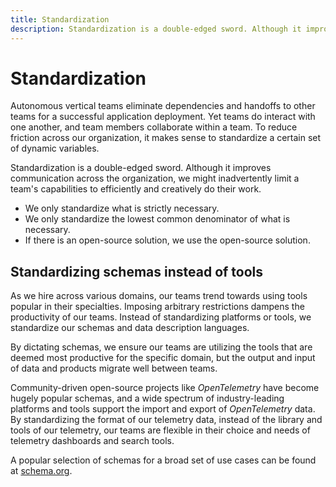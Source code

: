 ```yaml
---
title: Standardization
description: Standardization is a double-edged sword. Although it improves communication across the organization, we might inadvertently limit a team's capabilities to efficiently and creatively do their work.
---
```


# Standardization

Autonomous vertical teams eliminate dependencies and handoffs to other teams for a successful application deployment. Yet teams do interact with one another, and team members collaborate within a team. To reduce friction across our organization, it makes sense to standardize a certain set of dynamic variables.

Standardization is a double-edged sword. Although it improves communication across the organization, we might inadvertently limit a team's capabilities to efficiently and creatively do their work.

<!-- vale write-good.Weasel = NO -->
- We only standardize what is strictly necessary.
- We only standardize the lowest common denominator of what is necessary.
- If there is an open-source solution, we use the open-source solution.
<!-- vale write-good.Weasel = YES -->

## Standardizing schemas instead of tools

As we hire across various domains, our teams trend towards using tools popular in their specialties. Imposing arbitrary restrictions dampens the productivity of our teams. Instead of standardizing platforms or tools, we standardize our schemas and data description languages.

By dictating schemas, we ensure our teams are utilizing the tools that are deemed most productive for the specific domain, but the output and input of data and products migrate well between teams.

Community-driven open-source projects like *OpenTelemetry* have become hugely popular schemas, and a wide spectrum of industry-leading platforms and tools support the import and export of *OpenTelemetry* data. By standardizing the format of our telemetry data, instead of the library and tools of our telemetry, our teams are flexible in their choice and needs of telemetry dashboards and search tools.

A popular selection of schemas for a broad set of use cases can be found at [schema.org](https://schema.org).

